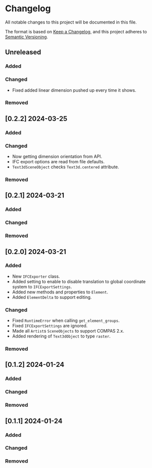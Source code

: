 # Changelog

All notable changes to this project will be documented in this file.

The format is based on [Keep a Changelog](https://keepachangelog.com/en/1.0.0/),
and this project adheres to [Semantic Versioning](https://semver.org/spec/v2.0.0.html).

## Unreleased

### Added

### Changed

* Fixed added linear dimension pushed up every time it shows.

### Removed


## [0.2.2] 2024-03-25

### Added

### Changed

* Now getting dimension orientation from API.
* IFC export options are read from file defaults.
* `Text3dSceneObject` checks `Text3d.centered` attribute.

### Removed


## [0.2.1] 2024-03-21

### Added

### Changed

### Removed


## [0.2.0] 2024-03-21

### Added

* New `IFCExporter` class.
* Added setting to enable to disable translation to global coordinate system to `IFCExportSettings`.
* Added new methods and properties to `Element`.
* Added `ElementDelta` to support editing.

### Changed

* Fixed `RuntimeError` when calling `get_element_groups`.
* Fixed `IFCExportSettings` are ignored.
* Made all `Artist`s `SceneObjects` to support COMPAS 2.x.
* Added rendering of `Text3dObject` to type `raster`.

### Removed


## [0.1.2] 2024-01-24

### Added

### Changed

### Removed


## [0.1.1] 2024-01-24

### Added

### Changed

### Removed

